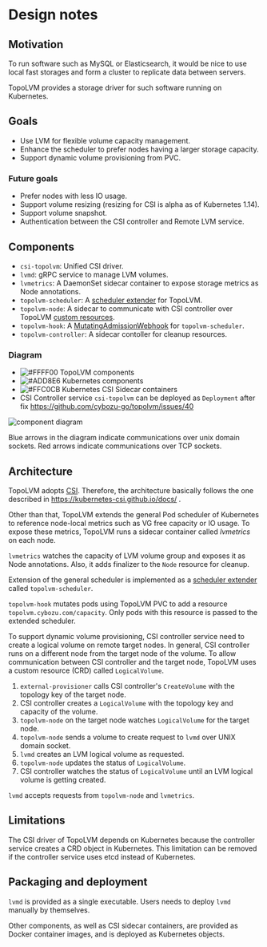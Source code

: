 Design notes
============

Motivation
----------

To run software such as MySQL or Elasticsearch, it would be nice to use
local fast storages and form a cluster to replicate data between servers.

TopoLVM provides a storage driver for such software running on Kubernetes.

Goals
-----

- Use LVM for flexible volume capacity management.
- Enhance the scheduler to prefer nodes having a larger storage capacity.
- Support dynamic volume provisioning from PVC.

### Future goals

- Prefer nodes with less IO usage.
- Support volume resizing (resizing for CSI is alpha as of Kubernetes 1.14).
- Support volume snapshot.
- Authentication between the CSI controller and Remote LVM service.

Components
----------

- `csi-topolvm`: Unified CSI driver.
- `lvmd`: gRPC service to manage LVM volumes.
- `lvmetrics`: A DaemonSet sidecar container to expose storage metrics as Node annotations.
- `topolvm-scheduler`: A [scheduler extender](https://github.com/kubernetes/community/blob/master/contributors/design-proposals/scheduling/scheduler_extender.md) for TopoLVM.
- `topolvm-node`: A sidecar to communicate with CSI controller over TopoLVM [custom resources](https://kubernetes.io/docs/concepts/extend-kubernetes/api-extension/custom-resources/).
- `topolvm-hook`: A [MutatingAdmissionWebhook](https://kubernetes.io/docs/reference/access-authn-authz/admission-controllers/#mutatingadmissionwebhook) for `topolvm-scheduler`.
- `topolvm-controller`: A sidecar contoller for cleanup resources.

### Diagram

- ![#FFFF00](https://placehold.it/15/FFFF00/000000?text=+) TopoLVM components
- ![#ADD8E6](https://placehold.it/15/ADD8E6/000000?text=+) Kubernetes components
- ![#FFC0CB](https://placehold.it/15/FFC0CB/000000?text=+) Kubernetes CSI Sidecar containers
- CSI Controller service `csi-topolvm` can be deployed as `Deployment` after fix https://github.com/cybozu-go/topolvm/issues/40

![component diagram](http://www.plantuml.com/plantuml/svg/fLKnRziy4DtrAmXdoJSOGJXw-11Kxb0W3OmOJL4a6HZoO1EcI86aaXQ5_tj9YU99jcEbw194T-_UyJtUqJVEC-kRIXKrupks0J9RGgtChmgqdv7V1I6FfT7U6gN0hbIpaVgPC4TcvVeBmGnPWtsL79xq9NToxarjr6lrtunS_02bp5laSSv90PnPrp54O6tDgtJIQB1FEWQOzunlmORAbTIxM9V8U6xMbQVm7EFORLyKsWWWT-7FTOjk_uk20cClTRdkSai6bT5hI893ouZkn5wZsXYSrXdBHLPwZL8jRAJpbg6q20tLuAtaFJ9_7r2cJZhA6EkFeI4uQ0_uNVC22dp2fgy0kvMRhV-a6cXHjmzV1JOMfmsasK1wP22TD93-cu7qmmRI3nj8_y90EcqWFMTWMf6LOXew9Ls0r36IDepLqWLRucGZVqoui0gYKKS9mJnxOGx833mNsVNoVjcTvTPi96VgmQYcWiiGFZHuzL1so1LO5rm5xJjmgPYiPWban3quqrWE2Mn2hvZ34RZ3zUgFaGSW5QU1JIlOGlR5Y8DESr3aeCYnZpxtD0v4-tIT6ib7boIiUqV9vvz1jG0R9h6VX6ptmAvzvjyQiyCEn-zaOecmyO35o6WoSEd9_F7YHJNmBCoRdlzFseKa2xAvNvKZM5E7xCZKOZ3Ho7D0WNluBYIDDkPJAonSdC7XfYRSG1qzfOuUgQCdrD6XEkH1YWDrxqBwDNvFtGGGvT5Utk7F8PcJi621fhJ0F5nzPvvl3oudS2LGcxtwLei07MkS0F7SbioJdQDnM63VQJITH8U3B9RH49W-HtXC4lOS21-J7bpaVKiJuA18Js4E3POguFDjPDgC7oPn5eukAzts3MZHLEeF)

Blue arrows in the diagram indicate communications over unix domain sockets.
Red arrows indicate communications over TCP sockets.

Architecture
------------

TopoLVM adopts [CSI](https://github.com/container-storage-interface/spec/).
Therefore, the architecture basically follows the one described in
https://kubernetes-csi.github.io/docs/ .

Other than that, TopoLVM extends the general Pod scheduler of Kubernetes to
reference node-local metrics such as VG free capacity or IO usage.  To expose
these metrics, TopoLVM runs a sidecar container called *lvmetrics* on each node.

`lvmetrics` watches the capacity of LVM volume group and exposes it as Node
annotations. Also, it adds finalizer to the `Node` resource for cleanup.

Extension of the general scheduler is implemented as a [scheduler extender](https://github.com/kubernetes/community/blob/master/contributors/design-proposals/scheduling/scheduler_extender.md) called `topolvm-scheduler`.

`topolvm-hook` mutates pods using TopoLVM PVC to add a resource `topolvm.cybozu.com/capacity`.
Only pods with this resource is passed to the extended scheduler.

To support dynamic volume provisioning, CSI controller service need to create a
logical volume on remote target nodes.  In general, CSI controller runs on a
different node from the target node of the volume.  To allow communication
between CSI controller and the target node, TopoLVM uses a custom resource
(CRD) called `LogicalVolume`.

1. `external-provisioner` calls CSI controller's `CreateVolume` with the topology key of the target node.
2. CSI controller creates a `LogicalVolume` with the topology key and capacity of the volume.
3. `topolvm-node` on the target node watches `LogicalVolume` for the target node.
4. `topolvm-node` sends a volume to create request to `lvmd` over UNIX domain socket.
5. `lvmd` creates an LVM logical volume as requested.
6. `topolvm-node` updates the status of `LogicalVolume`.
7. CSI controller watches the status of `LogicalVolume` until an LVM logical volume is getting created.

`lvmd` accepts requests from `topolvm-node` and `lvmetrics`.

Limitations
-----------

The CSI driver of TopoLVM depends on Kubernetes because the controller service creates a CRD object in Kubernetes.
This limitation can be removed if the controller service uses etcd instead of Kubernetes.

Packaging and deployment
------------------------

`lvmd` is provided as a single executable.
Users needs to deploy `lvmd` manually by themselves.

Other components, as well as CSI sidecar containers, are provided as Docker
container images, and is deployed as Kubernetes objects.
